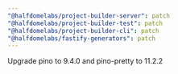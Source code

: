 ```yaml
---
"@halfdomelabs/project-builder-server": patch
"@halfdomelabs/project-builder-test": patch
"@halfdomelabs/project-builder-cli": patch
"@halfdomelabs/fastify-generators": patch
---
```


Upgrade pino to 9.4.0 and pino-pretty to 11.2.2
